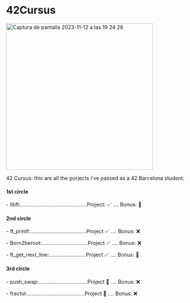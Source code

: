 # 42Cursus
<img width="400" alt="Captura de pantalla 2023-11-12 a las 19 24 26" src="https://github.com/LLuisPP/42Cursus/assets/116104082/f65a01f3-408f-4650-b605-3f83f2dfb50a">

42 Cursus:
this are all the porjects i've passed as a 42 Barcelona student:

<p><h4 align="left">1st circle</h4>
- libft:.............................................Project: ✅ .... Bonus: 🎯
<p><h4 align="left">2nd circle</h4>
<p>
- ft_printf:......................................Project ✅ .... Bonus: ❌
</p>
<p>
- Born2beroot:...............................Project ✅ .... Bonus: ❌
</p>
<p>
- ft_get_next_line:.........................Project ✅ .... Bonus: 🎯
</p>
<p>
<p><h4 align="left">3rd circle</h4>
<p>
- push_swap:.................................Project 🎯 .... Bonus: ❌
</p>
<p>
- fractol:.......................................Project 🎯 .... Bonus: ❌
</p>
